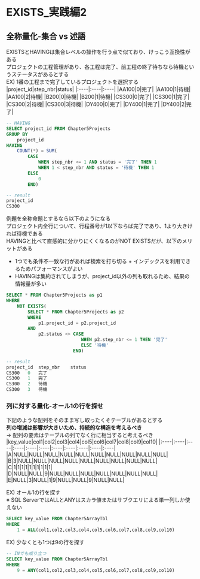# EXISTS_実践編2
## 全称量化-集合 vs 述語
EXISTSとHAVINGは集合レベルの操作を行う点で似ており、けっこう互換性がある  
プロジェクトの工程管理があり、各工程は完了、前工程の終了待ちなら待機というステータスがあるとする  
EX) 1番の工程まで完了しているプロジェクトを選択する
|project_id|step_nbr|status|
|:----|:----|:----|
|AA100|0|完了|
|AA100|1|待機|
|AA100|2|待機|
|B200|0|待機|
|B200|1|待機|
|CS300|0|完了|
|CS300|1|完了|
|CS300|2|待機|
|CS300|3|待機|
|DY400|0|完了|
|DY400|1|完了|
|DY400|2|完了|

``` sql
-- HAVING
SELECT project_id FROM Chapter5Projects
GROUP BY
	project_id
HAVING
	COUNT(*) = SUM(
		CASE
			WHEN step_nbr <= 1 AND status = '完了' THEN 1
			WHEN 1 < step_nbr AND status = '待機' THEN 1
		ELSE
			0
		END)

-- result
project_id
CS300
```
例題を全称命題とするなら以下のようになる  
プロジェクト内全行について、行程番号が1以下ならば完了であり、1より大きければ待機である  
HAVINGと比べて直感的に分かりにくくなるのがNOT EXISTSだが、以下のメリットがある
- 1つでも条件不一致な行があれば検索を打ち切る + インデックスを利用できるためパフォーマンスがよい
- HAVINGは集約されてしまうが、project_id以外の列も取れるため、結果の情報量が多い
``` sql
SELECT * FROM Chapter5Projects as p1
WHERE
	NOT EXISTS(
		SELECT * FROM Chapter5Projects as p2
		WHERE
			p1.project_id = p2.project_id
		AND
			p2.status <> CASE
							WHEN p2.step_nbr <= 1 THEN '完了'
							ELSE '待機'
						 END)

-- result
project_id	step_nbr	status
CS300	0	完了
CS300	1	完了
CS300	2	待機
CS300	3	待機
```

### 列に対する量化-オール1の行を探せ
下記のような配列をそのまま写し取ったくそテーブルがあるとする    
**列の増減は影響が大きいため、持続的な構造を考えるべき**  
-> 配列の要素はテーブルの列でなく行に相当すると考えるべき
|key_value|col1|col2|col3|col4|col5|col6|col7|col8|col9|col10|
|:----|:----|:----|:----|:----|:----|:----|:----|:----|:----|:----|
|A|NULL|NULL|NULL|NULL|NULL|NULL|NULL|NULL|NULL|NULL|
|B|3|NULL|NULL|NULL|NULL|NULL|NULL|NULL|NULL|NULL|
|C|1|1|1|1|1|1|1|1|1|1|
|D|NULL|NULL|9|NULL|NULL|NULL|NULL|NULL|NULL|NULL|
|E|NULL|3|NULL|1|9|NULL|NULL|9|NULL|NULL|

EX) オール1の行を探す  
※ SQL ServerではALLとANYはスカラ値またはサブクエリによる単一列しか使えない
``` sql
SELECT key_value FROM Chapter5ArrayTbl
WHERE
	1 = ALL(col1,col2,col3,col4,col5,col6,col7,col8,col9,col10)

```
EX) 少なくとも1つは9の行を探す
``` sql
-- INでも成り立つ
SELECT key_value FROM Chapter5ArrayTbl
WHERE
	9 = ANY(col1,col2,col3,col4,col5,col6,col7,col8,col9,col10)
```
